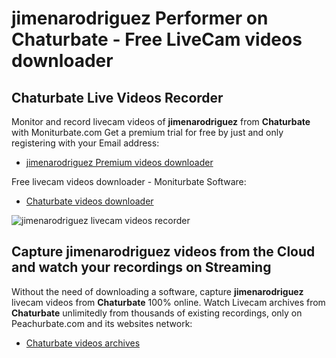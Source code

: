 # jimenarodriguez Performer on Chaturbate - Free LiveCam videos downloader

## Chaturbate Live Videos Recorder

Monitor and record livecam videos of **jimenarodriguez** from **Chaturbate** with Moniturbate.com
Get a premium trial for free by just and only registering with your Email address:
* [jimenarodriguez Premium videos downloader](https://moniturbate.com/request-demo-licence-key.html)

Free livecam videos downloader - Moniturbate Software:
* [Chaturbate videos downloader](https://moniturbate.com/moniturbate-download-software.html)

![jimenarodriguez livecam videos recorder](https://peachurnet.com/templates/moniturbate-software.png)


## Capture jimenarodriguez videos from the Cloud and watch your recordings on Streaming

Without the need of downloading a software, capture **jimenarodriguez** livecam videos from **Chaturbate** 100% online.
Watch Livecam archives from **Chaturbate** unlimitedly from thousands of existing recordings, only on Peachurbate.com and its websites network:
* [Chaturbate videos archives](https://peachurnet.com/)
